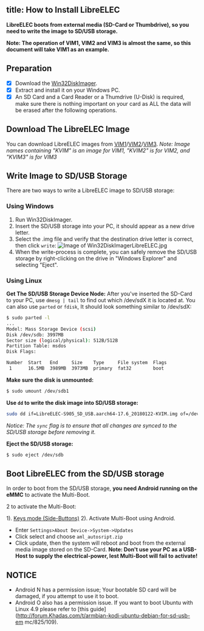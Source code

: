 title: How to Install LibreELEC
---

**LibreELEC boots from external media (SD-Card or Thumbdrive), so you need to write the image to SD/USB storage.**

**Note: The operation of VIM1, VIM2 and VIM3 is almost the same, so this document will take VIM1 as an example.**

## Preparation
- [x] Download the [Win32DiskImager](https://sourceforge.net/projects/win32diskimager/).
- [x] Extract and install it on your Windows PC.
- [x] An SD Card and a Card Reader or a Thumdrive (U-Disk) is required, make sure there is nothing important on your card as ALL the data will be erased after the following operations.

## Download The LibreELEC Image
You can download LibreELEC images from [VIM1](/vim1/FirmwareThirdparty.html#LibreELEC)/[VIM2](https://docs.Khadas.com/vim2/FirmwareThirdparty.html#LibreELEC)/[VIM3](https://docs.Khadas.com/vim3/FirmwareThirdparty.html#LibreELEC).
*Note: Image names containing "KVIM" is an image for VIM1, "KVIM2" is for VIM2, and "KVIM3" is for VIM3*

## Write Image to SD/USB Storage
There are two ways to write a LibreELEC image to SD/USB storage:

### Using Windows
1. Run Win32DiskImager.
2. Insert the SD/USB storage into your PC, it should appear as a new drive letter.
3. Select the .img file and verify that the destination drive letter is correct, then click `write`:
![Image of Win32DiskImagerLibreELEC.jpg](/images/vim1/Win32DiskImagerLibreELEC.jpg)
4. When the write-process is complete, you can safely remove the SD/USB storage by right-clicking on the drive in "Windows Explorer" and selecting "Eject".

### Using Linux
**Get The SD/USB Storage Device Node:**
After you've inserted the SD-Card to your PC, use `dmesg | tail` to find out which /dev/sdX it is located at. 
You can also use `parted` or `fdisk`, It should look something similar to /dev/sdX:
```sh
$ sudo parted -l
...
Model: Mass Storage Device (scsi)
Disk /dev/sdb: 3997MB
Sector size (logical/physical): 512B/512B
Partition Table: msdos
Disk Flags: 

Number  Start   End     Size    Type     File system  Flags
 1      16.5MB  3989MB  3973MB  primary  fat32        boot
```
**Make sure the disk is unmounted:**
```sh
$ sudo umount /dev/sdb1
```

**Use `dd` to write the disk image into SD/USB storage:**
```sh
sudo dd if=LibreELEC-S905_SD_USB.aarch64-17.6_20180122-KVIM.img of=/dev/sdb bs=4M && sync
```
*Notice: The `sync` flag is to ensure that all changes are synced to the SD/USB storage before removing it.*


**Eject the SD/USB storage:**
```sh
$ sudo eject /dev/sdb
```

## Boot LibreELEC from the SD/USB storage
In order to boot from the SD/USB storage, **you need Android running on the eMMC** to activate the Multi-Boot.

2 to activate the Multi-Boot:

1). [Keys mode (Side-Buttons)](/vim1/HowtoBootIntoUpgradeMode.html#Keys-Mode-U-Boot-is-running)
2). Activate Multi-Boot using Android.
* Enter `Settings>About Device->System->Updates`
* Click select and choose `aml_autosript.zip`
* Click update, then the system will reboot and boot from the external media image stored on the SD-Card.
**Note: Don't use your PC as a USB-Host to supply the electrical-power, lest Multi-Boot will fail to activate!**


## NOTICE
* Android N has a permission issue; Your bootable SD card will be damaged, if you attempt to use it to boot.
* Android O also has a permission issue. If you want to boot Ubuntu with Linux 4.9 please refer to [this guide](http://forum.Khadas.com/t/armbian-kodi-ubuntu-debian-for-sd-usb-em mc/825/109).



